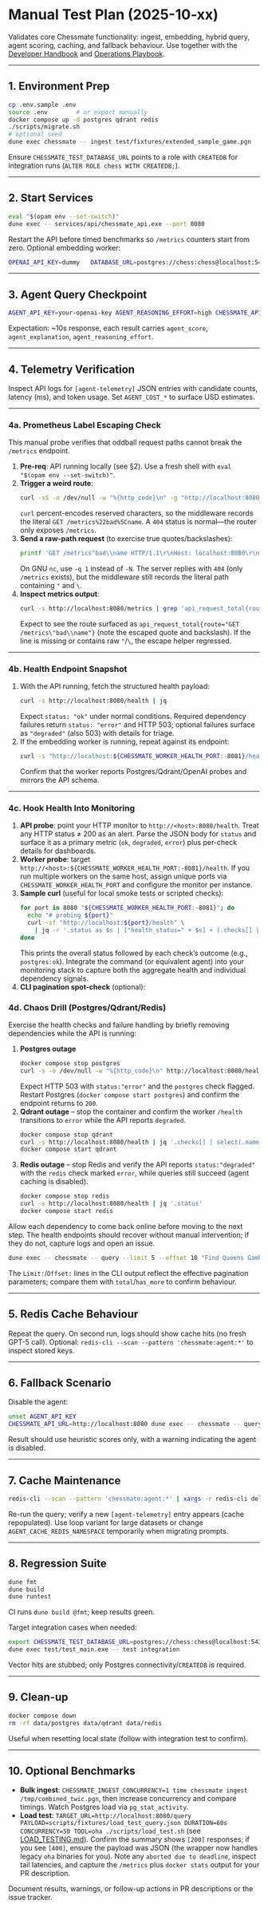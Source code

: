 # Manual Test Plan (2025-10-xx)

Validates core Chessmate functionality: ingest, embedding, hybrid query, agent scoring, caching, and fallback behaviour. Use together with the [Developer Handbook](DEVELOPER.md) and [Operations Playbook](OPERATIONS.md).

---

## 1. Environment Prep
```sh
cp .env.sample .env
source .env        # or export manually
docker compose up -d postgres qdrant redis
./scripts/migrate.sh
# optional seed
dune exec chessmate -- ingest test/fixtures/extended_sample_game.pgn
```
Ensure `CHESSMATE_TEST_DATABASE_URL` points to a role with `CREATEDB` for integration runs (`ALTER ROLE chess WITH CREATEDB;`).

---

## 2. Start Services
```sh
eval "$(opam env --set-switch)"
dune exec -- services/api/chessmate_api.exe --port 8080
```
Restart the API before timed benchmarks so `/metrics` counters start from zero.
Optional embedding worker:
```sh
OPENAI_API_KEY=dummy   DATABASE_URL=postgres://chess:chess@localhost:5433/chessmate   dune exec -- embedding_worker -- --workers 1 --poll-sleep 1.0 --exit-after-empty 3
```

---

## 3. Agent Query Checkpoint
```sh
AGENT_API_KEY=your-openai-key AGENT_REASONING_EFFORT=high CHESSMATE_API_URL=http://localhost:8080 dune exec -- chessmate -- query "Find queenside majority attacks in King's Indian"
```
Expectation: ~10s response, each result carries `agent_score`, `agent_explanation`, `agent_reasoning_effort`.

---

## 4. Telemetry Verification
Inspect API logs for `[agent-telemetry]` JSON entries with candidate counts, latency (ms), and token usage. Set `AGENT_COST_*` to surface USD estimates.

---

### 4a. Prometheus Label Escaping Check
This manual probe verifies that oddball request paths cannot break the `/metrics` endpoint.

1. **Pre-req**: API running locally (see §2). Use a fresh shell with `eval "$(opam env --set-switch)"`.
2. **Trigger a weird route**:
   ```sh
   curl -sS -o /dev/null -w "%{http_code}\n" -g "http://localhost:8080/metrics%22bad%5Cname"
   ```
   `curl` percent-encodes reserved characters, so the middleware records the literal `GET /metrics%22bad%5Cname`. A `404` status is normal—the router only exposes `/metrics`.
3. **Send a raw-path request** (to exercise true quotes/backslashes):
   ```sh
   printf 'GET /metrics"bad\\name HTTP/1.1\r\nHost: localhost:8080\r\n\r\n' | nc -N localhost 8080
   ```
   On GNU `nc`, use `-q 1` instead of `-N`. The server replies with `404` (only `/metrics` exists), but the middleware still records the literal path containing `"` and `\`.
4. **Inspect metrics output**:
   ```sh
   curl -s http://localhost:8080/metrics | grep 'api_request_total{route='
   ```
   Expect to see the route surfaced as `api_request_total{route="GET /metrics\"bad\\name"}` (note the escaped quote and backslash). If the line is missing or contains raw `"`/`\`, the escape helper regressed.

---

### 4b. Health Endpoint Snapshot

1. With the API running, fetch the structured health payload:
   ```sh
   curl -s http://localhost:8080/health | jq
   ```
   Expect `status: "ok"` under normal conditions. Required dependency failures return `status: "error"` and HTTP 503; optional failures surface as `"degraded"` (also 503) with details for triage.
2. If the embedding worker is running, repeat against its endpoint:
   ```sh
   curl -s "http://localhost:${CHESSMATE_WORKER_HEALTH_PORT:-8081}/health" | jq
   ```
   Confirm that the worker reports Postgres/Qdrant/OpenAI probes and mirrors the API schema.

---

### 4c. Hook Health Into Monitoring

1. **API probe**: point your HTTP monitor to `http://<host>:8080/health`. Treat any HTTP status ≠ 200 as an alert. Parse the JSON body for `status` and surface it as a primary metric (`ok`, `degraded`, `error`) plus per-check details for dashboards.
2. **Worker probe**: target `http://<host>:${CHESSMATE_WORKER_HEALTH_PORT:-8081}/health`. If you run multiple workers on the same host, assign unique ports via `CHESSMATE_WORKER_HEALTH_PORT` and configure the monitor per instance.
3. **Sample curl** (useful for local smoke tests or scripted checks):
   ```sh
   for port in 8080 "${CHESSMATE_WORKER_HEALTH_PORT:-8081}"; do
     echo "# probing ${port}"
     curl -sf "http://localhost:${port}/health" \
       | jq -r '.status as $s | ["health_status=" + $s] + (.checks[] | .name + ":" + .status) | @tsv'
   done
   ```
   This prints the overall status followed by each check’s outcome (e.g., `postgres:ok`). Integrate the command (or equivalent agent) into your monitoring stack to capture both the aggregate health and individual dependency signals.
4. **CLI pagination spot-check** (optional):

### 4d. Chaos Drill (Postgres/Qdrant/Redis)

Exercise the health checks and failure handling by briefly removing dependencies while the API is running:

1. **Postgres outage**
   ```sh
   docker compose stop postgres
   curl -s -o /dev/null -w "%{http_code}\n" http://localhost:8080/health
   ```
   Expect HTTP 503 with `status:"error"` and the `postgres` check flagged. Restart Postgres (`docker compose start postgres`) and confirm the endpoint returns to `200`.
2. **Qdrant outage** – stop the container and confirm the worker `/health` transitions to `error` while the API reports `degraded`.
   ```sh
   docker compose stop qdrant
   curl -s http://localhost:8080/health | jq '.checks[] | select(.name=="qdrant")'
   docker compose start qdrant
   ```
3. **Redis outage** – stop Redis and verify the API reports `status:"degraded"` with the `redis` check marked `error`, while queries still succeed (agent caching is disabled).
   ```sh
   docker compose stop redis
   curl -s http://localhost:8080/health | jq '.status'
   docker compose start redis
   ```

Allow each dependency to come back online before moving to the next step. The health endpoints should recover without manual intervention; if they do not, capture logs and open an issue.

   ```sh
   dune exec -- chessmate -- query --limit 5 --offset 10 "Find Queens Gambit games"
   ```
   The `Limit:`/`Offset:` lines in the CLI output reflect the effective pagination parameters; compare them with `total`/`has_more` to confirm behaviour.

---

## 5. Redis Cache Behaviour
Repeat the query. On second run, logs should show cache hits (no fresh GPT-5 call). Optional: `redis-cli --scan --pattern 'chessmate:agent:*'` to inspect stored keys.

---

## 6. Fallback Scenario
Disable the agent:
```sh
unset AGENT_API_KEY
CHESSMATE_API_URL=http://localhost:8080 dune exec -- chessmate -- query "Explain thematic rook sacrifices"
```
Result should use heuristic scores only, with a warning indicating the agent is disabled.

---

## 7. Cache Maintenance
```sh
redis-cli --scan --pattern 'chessmate:agent:*' | xargs -r redis-cli del
```
Re-run the query; verify a new `[agent-telemetry]` entry appears (cache repopulated). Use loop variant for large datasets or change `AGENT_CACHE_REDIS_NAMESPACE` temporarily when migrating prompts.

---

## 8. Regression Suite
```sh
dune fmt
dune build
dune runtest
```
CI runs `dune build @fmt`; keep results green.

Target integration cases when needed:
```sh
export CHESSMATE_TEST_DATABASE_URL=postgres://chess:chess@localhost:5433/postgres
dune exec test/test_main.exe -- test integration
```
Vector hits are stubbed; only Postgres connectivity/`CREATEDB` is required.

---

## 9. Clean-up
```sh
docker compose down
rm -rf data/postgres data/qdrant data/redis
```
Useful when resetting local state (follow with integration test to confirm).

---

## 10. Optional Benchmarks
- **Bulk ingest**: `CHESSMATE_INGEST_CONCURRENCY=1 time chessmate ingest /tmp/combined_twic.pgn`, then increase concurrency and compare timings. Watch Postgres load via `pg_stat_activity`.
- **Load test**: `TARGET_URL=http://localhost:8080/query PAYLOAD=scripts/fixtures/load_test_query.json DURATION=60s CONCURRENCY=50 TOOL=oha ./scripts/load_test.sh` (see [LOAD_TESTING.md](LOAD_TESTING.md)). Confirm the summary shows `[200]` responses; if you see `[400]`, ensure the payload was JSON (the wrapper now handles legacy `oha` binaries for you). Note any `aborted due to deadline`, inspect tail latencies, and capture the `/metrics` plus `docker stats` output for your PR description.

Document results, warnings, or follow-up actions in PR descriptions or the issue tracker.
